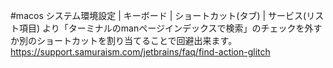 #macos
システム環境設定 | キーボード | ショートカット(タブ) | サービス(リスト項目) より「ターミナルのmanページインデックスで検索」のチェックを外すか別のショートカットを割り当てることで回避出来ます。
https://support.samuraism.com/jetbrains/faq/find-action-glitch